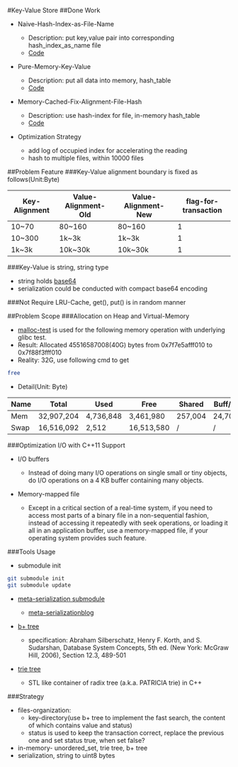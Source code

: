 #Key-Value Store
##Done Work
- Naive-Hash-Index-as-File-Name
    - Description: put key,value pair into corresponding hash_index_as_name file
    - [Code](multiple_file_key_value_store.h)   
    
- Pure-Memory-Key-Value
    - Description: put all data into memory, hash_table
    - [Code](pure_memory_key_value_store.h)

- Memory-Cached-Fix-Alignment-File-Hash
    - Description: use hash-index for file, in-memory hash_table
    - [Code ](memory_cached_hash_key_value_store.h)

- Optimization Strategy
    - add log of occupied index for accelerating the reading
    - hash to multiple files, within 10000 files
    
##Problem Feature
###Key-Value alignment boundary is fixed as follows(Unit:Byte)

Key-Alignment | Value-Alignment-Old | Value-Alignment-New | flag-for-transaction
------------- | ------------------- | ------------------- | --------------------
10~70         | 80~160              | 80~160              | 1
10~300         | 1k~3k              | 1k~3k              | 1
1k~3k         | 10k~30k              | 10k~30k              | 1

###Key-Value is string, string type
- string holds [base64](https://en.wikipedia.org/wiki/Base64)
- serialization could be conducted with compact base64 encoding

###Not Require LRU-Cache, get(), put() is in random manner

##Problem Scope
###Allocation on Heap and Virtual-Memory
- [malloc-test](./malloc-test) is used for the following memory operation with underlying glibc test.
- Result: Allocated 45516587008(40G) bytes from 0x7f7e5afff010 to 0x7f88f3fff010
- Reality: 32G, use following cmd to get
```zsh
free
```
- Detail(Unit: Byte)  

Name | Total | Used | Free | Shared | Buff/Cache | Available   
--- | --- | --- | --- | --- | --- | ---
Mem  | 32,907,204 | 4,736,848 | 3,461,980 | 257,004 | 24,708,376 | 27,729,972  
Swap | 16,516,092  | 2,512 | 16,513,580 | /  | /  |  /      

###Optimization I/O with C++11 Support
- I/O buffers
  - Instead of doing many I/O operations on single small or tiny objects, do I/O operations on a 4 KB buffer containing many objects.

- Memory-mapped file
  - Except in a critical section of a real-time system, if you need to access most parts of a binary file in a non-sequential fashion, instead of accessing it repeatedly with seek operations, or loading it all in an application buffer, use a memory-mapped file, if your operating system provides such feature.

###Tools Usage
- submodule init
```zsh
git submodule init   
git submodule update
```   

- [meta-serialization submodule](https://github.com/motonacciu/meta-serialization)   
    - [meta-serializationblog](http://cpplove.blogspot.hk/2013/05/my-take-on-c-serialization-part-i.html)

- [b+ tree](http://www.amittai.com/prose/bplustree.html)    
  - specification: Abraham Silberschatz, Henry F. Korth, and S. Sudarshan, Database System Concepts, 5th ed. (New York: McGraw Hill, 2006), Section 12.3, 489-501

- [trie tree](https://github.com/ytakano/radix_tree)  
  - STL like container of radix tree (a.k.a. PATRICIA trie) in C++

###Strategy
- files-organization:
    - key-directory(use b+ tree to implement the fast search, the content of which contains value and status)
    - status is used to keep the transaction correct, replace the previous one and set status true, when set false?
- in-memory- unordered_set, trie tree, b+ tree
- serialization, string to uint8 bytes
